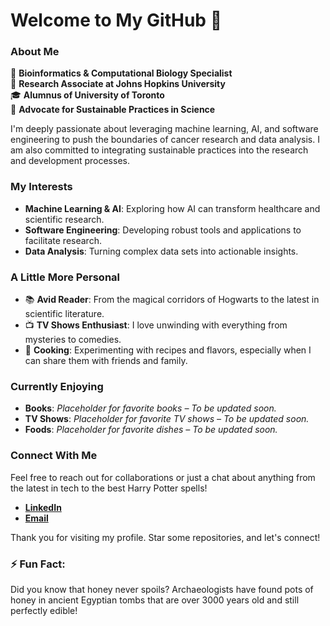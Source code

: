 # Welcome to My GitHub 👋

### About Me

🔬 **Bioinformatics & Computational Biology Specialist**  
🏫 **Research Associate at Johns Hopkins University**  
🎓 **Alumnus of University of Toronto**  
🌿 **Advocate for Sustainable Practices in Science**

I'm deeply passionate about leveraging machine learning, AI, and software engineering to push the boundaries of cancer research and data analysis. I am also committed to integrating sustainable practices into the research and development processes.

### My Interests

- **Machine Learning & AI**: Exploring how AI can transform healthcare and scientific research.
- **Software Engineering**: Developing robust tools and applications to facilitate research.
- **Data Analysis**: Turning complex data sets into actionable insights.

### A Little More Personal

- 📚 **Avid Reader**: From the magical corridors of Hogwarts to the latest in scientific literature.
- 📺 **TV Shows Enthusiast**: I love unwinding with everything from mysteries to comedies.
- 🍳 **Cooking**: Experimenting with recipes and flavors, especially when I can share them with friends and family.

### Currently Enjoying

- **Books**: *Placeholder for favorite books – To be updated soon.*
- **TV Shows**: *Placeholder for favorite TV shows – To be updated soon.*
- **Foods**: *Placeholder for favorite dishes – To be updated soon.*

### Connect With Me

Feel free to reach out for collaborations or just a chat about anything from the latest in tech to the best Harry Potter spells!

- **[LinkedIn](https://www.linkedin.com/in/itssabbir)**  
- **[Email](mailto:sabbir.hossain@mail.utoronto.ca)**

Thank you for visiting my profile. Star some repositories, and let's connect!

### ⚡ Fun Fact:

Did you know that honey never spoils? Archaeologists have found pots of honey in ancient Egyptian tombs that are over 3000 years old and still perfectly edible!
